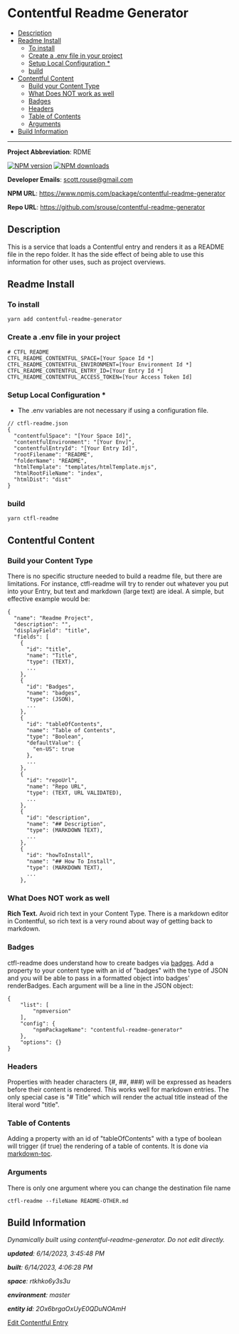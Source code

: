 # Contentful Readme Generator
<!-- 
  Do not edit directly, built using contentful-readme-generator.
  Content details in Build Information below.
-->

- [Description](#description)
- [Readme Install](#readme-install)
  * [To install](#to-install)
  * [Create a .env file in your project](#create-a-env-file-in-your-project)
  * [Setup Local Configuration *](#setup-local-configuration-)
  * [build](#build)
- [Contentful Content](#contentful-content)
  * [Build your Content Type](#build-your-content-type)
  * [What Does NOT work as well](#what-does-not-work-as-well)
  * [Badges](#badges)
  * [Headers](#headers)
  * [Table of Contents](#table-of-contents)
  * [Arguments](#arguments)
- [Build Information](#build-information)

---


__Project Abbreviation__: RDME

<span class="badge-npmversion"><a href="https://npmjs.org/package/contentful-readme-generator" title="View this project on NPM"><img src="https://img.shields.io/npm/v/contentful-readme-generator.svg" alt="NPM version" /></a></span>
<span class="badge-npmdownloads"><a href="https://npmjs.org/package/contentful-readme-generator" title="View this project on NPM"><img src="https://img.shields.io/npm/dm/contentful-readme-generator.svg" alt="NPM downloads" /></a></span>

__Developer Emails__: scott.rouse@gmail.com

__NPM URL__: https://www.npmjs.com/package/contentful-readme-generator

__Repo URL__: https://github.com/srouse/contentful-readme-generator

## Description

This is a service that loads a Contentful entry and renders it as a README file in the repo folder. It has the side effect of being able to use this information for other uses, such as project overviews.

## Readme Install
### To install

```
yarn add contentful-readme-generator
```

### Create a .env file in your project

```
# CTFL README
CTFL_README_CONTENTFUL_SPACE=[Your Space Id *]
CTFL_README_CONTENTFUL_ENVIRONMENT=[Your Environment Id *]
CTFL_README_CONTENTFUL_ENTRY_ID=[Your Entry Id *]
CTFL_README_CONTENTFUL_ACCESS_TOKEN=[Your Access Token Id]
```

### Setup Local Configuration *
* The .env variables are not necessary if using a configuration file.

```
// ctfl-readme.json
{
  "contentfulSpace": "[Your Space Id]",
  "contentfulEnvironment": "[Your Env]",
  "contentfulEntryId": "[Your Entry Id]",
  "rootFilename": "README",
  "folderName": "README",
  "htmlTemplate": "templates/htmlTemplate.mjs",
  "htmlRootFileName": "index",
  "htmlDist": "dist"
}
```

### build

```
yarn ctfl-readme
```


## Contentful Content
### Build your Content Type
There is no specific structure needed to build a readme file, but there are limitations. For instance, ctfl-readme will try to render out whatever you put into your Entry, but text and markdown (large text) are ideal. A simple, but effective example would be:

```
{
  "name": "Readme Project",
  "description": "",
  "displayField": "title",
  "fields": [
    {
      "id": "title",
      "name": "Title",
      "type": (TEXT),
      ...
    },
    {
      "id": "Badges",
      "name": "badges",
      "type": (JSON),
      ...
    },
    {
      "id": "tableOfContents",
      "name": "Table of Contents",
      "type": "Boolean",
      "defaultValue": {
        "en-US": true
      },
      ...
    },
    {
      "id": "repoUrl",
      "name": "Repo URL",
      "type": (TEXT, URL VALIDATED),
      ...
    },
    {
      "id": "description",
      "name": "## Description",
      "type": (MARKDOWN TEXT),
      ...
    },
    {
      "id": "howToInstall",
      "name": "## How To Install",
      "type": (MARKDOWN TEXT),
      ...
    },

```

### What Does NOT work as well

__Rich Text.__ Avoid rich text in your Content Type. There is a markdown editor in Contentful, so rich text is a very round about way of getting back to markdown.

### Badges

ctfl-readme does understand how to create badges via [badges](https://www.npmjs.com/package/badges). Add a property to your content type with an id of "badges" with the type of JSON and you will be able to pass in a formatted object into badges' renderBadges. Each argument will be a line in the JSON object:

```
{
    "list": [
        "npmversion"
    ],
    "config": {
        "npmPackageName": "contentful-readme-generator"
    },
    "options": {}
}
```

### Headers

Properties with header characters (#, ##, ###) will be expressed as headers before their content is rendered. This works well for markdown entries. The only special case is "# Title" which will render the actual title instead of the literal word "title".

### Table of Contents

Adding a property with an id of "tableOfContents" with a type of boolean will trigger (if true) the rendering of a table of contents. It is done via [markdown-toc](https://www.npmjs.com/package/markdown-toc).

### Arguments

There is only one argument where you can change the destination file name

```
ctfl-readme --fileName README-OTHER.md
```

## Build Information

*Dynamically built using contentful-readme-generator. Do not edit directly.*

*__updated__: 6/14/2023, 3:45:48 PM*

*__built__: 6/14/2023, 4:06:28 PM*

*__space__: rtkhko6y3s3u*

*__environment__: master*

*__entity id__: 2Ox6brgaOxUyE0QDuNOAmH*

[Edit Contentful Entry](https://app.contentful.com/spaces/rtkhko6y3s3u/environments/master/entries/2Ox6brgaOxUyE0QDuNOAmH)